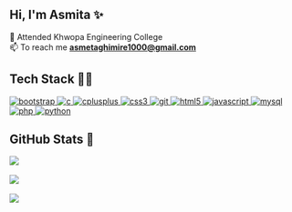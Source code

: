 ## Hi, I'm Asmita ​✨​

🧠​ Attended Khwopa Engineering College<br/>
​📫 To reach me **asmetaghimire1000@gmail.com**<br/>

## Tech Stack 👩‍💻
<p align="left"> 
  <a href="https://getbootstrap.com" target="_blank" rel="noreferrer"> 
    <img src="https://img.shields.io/badge/Bootstrap-%23323330.svg?style=for-the-badge&logo=bootstrap&logoColor=white" alt="bootstrap"/>
  </a> 
  <a href="https://www.cprogramming.com/" target="_blank" rel="noreferrer"> 
    <img src="https://img.shields.io/badge/C-%23239120.svg?style=for-the-badge&logo=c&logoColor=white" alt="c"/>
  </a> 
  <a href="https://www.w3schools.com/cpp/" target="_blank" rel="noreferrer"> 
    <img src="https://img.shields.io/badge/C%2B%2B-%2300599C.svg?style=for-the-badge&logo=cplusplus&logoColor=white" alt="cplusplus"/>
  </a> 
  <a href="https://www.w3schools.com/css/" target="_blank" rel="noreferrer"> 
    <img src="https://img.shields.io/badge/CSS-%231572B6.svg?style=for-the-badge&logo=css3&logoColor=white" alt="css3"/>
  </a> 
  <a href="https://git-scm.com/" target="_blank" rel="noreferrer"> 
    <img src="https://img.shields.io/badge/Git-%23000000.svg?style=for-the-badge&logo=git&logoColor=white" alt="git"/>
  </a> 
  <a href="https://www.w3.org/html/" target="_blank" rel="noreferrer"> 
    <img src="https://img.shields.io/badge/HTML5-%23E34F26.svg?style=for-the-badge&logo=html5&logoColor=white" alt="html5"/>
  </a> 
  <a href="https://developer.mozilla.org/en-US/docs/Web/JavaScript" target="_blank" rel="noreferrer"> 
    <img src="https://img.shields.io/badge/JavaScript-%23323330.svg?style=for-the-badge&logo=javascript&logoColor=%23F7DF1E" alt="javascript"/>
  </a> 

  <a href="https://www.mysql.com/" target="_blank" rel="noreferrer"> 
    <img src="https://img.shields.io/badge/MySQL-%234479A1.svg?style=for-the-badge&logo=mysql&logoColor=white" alt="mysql"/>
  </a> 
  <a href="https://www.php.net" target="_blank" rel="noreferrer"> 
    <img src="https://img.shields.io/badge/PHP-%23778BBE.svg?style=for-the-badge&logo=php&logoColor=white" alt="php"/>
  </a> 

  <a href="https://www.python.org" target="_blank" rel="noreferrer"> 
    <img src="https://img.shields.io/badge/Python-%233670A0.svg?style=for-the-badge&logo=python&logoColor=ffdd54" alt="python"/>
  </a>
</p>

## GitHub Stats 🌱​
![](https://github-readme-stats.vercel.app/api/top-langs/?username=asmitaghimire1&theme=transparent&hide_border=false&include_all_commits=false&count_private=false&layout=compact)<br/>
<br/>
![](https://github-readme-stats.vercel.app/api?username=asmitaghimire1&theme=transparent&hide_border=false&include_all_commits=false&count_private=false)<br/>
<br/>
![](https://nirzak-streak-stats.vercel.app/?user=asmitaghimire1&theme=transparent&hide_border=false)<br/>


